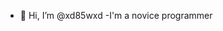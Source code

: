- 👋 Hi, I’m @xd85wxd
-I'm a novice programmer

<!---
xd85wxd/xd85wxd is a ✨ special ✨ repository because its `README.md` (this file) appears on your GitHub profile.
You can click the Preview link to take a look at your changes.
--->
